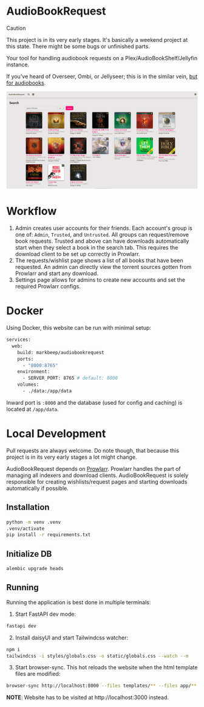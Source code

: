 # AudioBookRequest

> [!CAUTION]
> This project is in its very early stages. It's basically a weekend project at this state. There might be some bugs or unfinished parts.

Your tool for handling audiobook requests on a Plex/AudioBookShelf/Jellyfin instance.

If you've heard of Overseer, Ombi, or Jellyseer; this is in the similar vein, <ins>but for audiobooks</ins>.

![Search Page](/media/search_page.png)

# Workflow

1. Admin creates user accounts for their friends. Each account's group is one of: `Admin`, `Trusted`, and `Untrusted`. All groups can request/remove book requests. Trusted and above can have downloads automatically start when they select a book in the search tab. This requires the download client to be set up correctly in Prowlarr.
2. The requests/wishlist page shows a list of all books that have been requested. An admin can directly view the torrent sources gotten from Prowlarr and start any download.
3. Settings page allows for admins to create new accounts and set the required Prowlarr configs.

# Docker

Using Docker, this website can be run with minimal setup:

```dockerfile
services:
  web:
    build: markbeep/audiobookrequest
    ports:
      - "8000:8765"
    environment:
      - SERVER_PORT: 8765 # default: 8000
    volumes:
      - ./data:/app/data
```

Inward port is `:8000` and the database (used for config and caching) is located at `/app/data`.

# Local Development

Pull requests are always welcome. Do note though, that because this project is in its very early stages a lot might change.

AudioBookRequest depends on [Prowlarr](https://wiki.servarr.com/prowlarr). Prowlarr handles the part of managing all indexers and download clients. AudioBookRequest is solely responsible for creating wishlists/request pages and starting downloads automatically if possible.

## Installation

```sh
python -m venv .venv
.venv/activate
pip install -r requirements.txt
```

## Initialize DB

```sh
alembic upgrade heads
```

## Running

Running the application is best done in multiple terminals:

1. Start FastAPI dev mode:

```sh
fastapi dev
```

2. Install daisyUI and start Tailwindcss watcher:

```sh
npm i
tailwindcss -i styles/globals.css -o static/globals.css --watch --m
```

3. Start browser-sync. This hot reloads the website when the html template files are modified:

```sh
browser-sync http://localhost:8000 --files templates/** --files app/**
```

**NOTE**: Website has to be visited at http://localhost:3000 instead.
